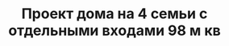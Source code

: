 ---
title: Проект дома на 4 семьи с отдельными входами 98 м кв
description: Готовый проект дома на 4 семьи с отдельными входами. Площадь секции&#58; 98 м.кв.

layout: project
permalink: /proekty/:path

weight: 5200

project-title: Дом на 4 семьи
project-catalog-title: Квадрохаус
project-name: KB-98
tiny-description: Дом на 4 семьи с отдельными входами

short-description: "Проект дома на 4 семьи с отдельными входами. Все секции жилого дома имеют одинаковую прекрасную планировку с тремя спальнями на втором этаже."

proce-project: "90 000 р"
price-build:

area: "4x98"

related:
- MK-208
- KP-104
- TD-109


params:
- name: "Площадь секции:"
  value: "98м<sup>2</sup>"
- name: "Площадь 1-го этажа:"
  value: "52м<sup>2</sup>"
- name: "Площадь 2-го этажа:"
  value: "46м<sup>2</sup>"
- name: "Крыльцо"
  value: "14м<sup>2</sup>"
- name: "Габаритные размеры"
  value: "24.4 x 17.0м"
- name: "Спальни"
  value: "3"
- name: "Санузлы"
  value: "2"
- name: "Высота 1-го этажа"
  value: "3.0м"
- name: "Высота 2-го этажа"
  value: "2.7м"
- name: "Фундамент"
  value: "Монолитный ж/б"
- name: "Конструкция стен"
  value: "Газобетон 400мм"
- name: "Перекрытия"
  value: "Монолитные ж/б"
- name: "Покрытие кровли"
  value: "Гибкая черепица"
- name: "Облицовка стен"
  value: "Штукатурка, клинкер"

options:
- name: "Паспорт дома"
  value: "5 000 р"
- name: "Проект отопления"
  value: "30 000 р"
- name: "Водоснабжение, канализация"
  value: "30 000 р"
- name: "Проект электрики"
  value: "30 000 р"
- name: "Проект подвала"
  value: "30 000 р"
- name: "Замена материала стен"
  value: "20 000 р"
- name: "Изменение фундамента"
  value: "20 000 р"
- name: "Перепланировка (перегородки)"
  value: "5 000 р"
- name: "Дизайн интерьера"
  value: "120 000 р"
---